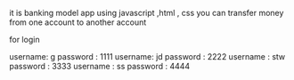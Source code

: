 it is banking model app using javascript ,html , css
you can transfer money from one account to another account 

for login

username: g  password : 1111
username: jd  password : 2222
username : stw password : 3333
username : ss password : 4444
